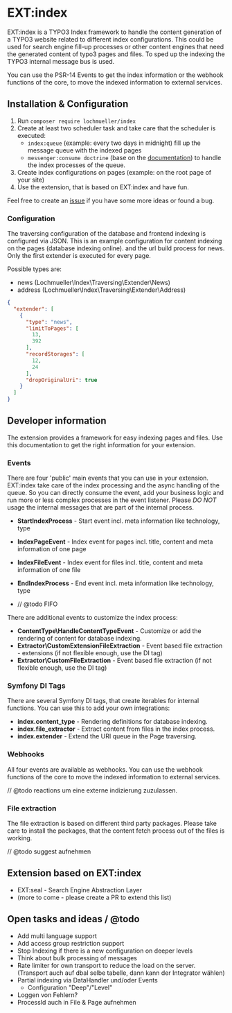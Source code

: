 # EXT:index

EXT:index is a TYPO3 Index framework to handle the content generation of a TYPO3 website related to different index
configurations. This could be used for search engine fill-up processes or other content engines that need the generated
content of typo3 pages and files. To sped up the indexing the TYPO3 internal message bus is used.

You can use the PSR-14 Events to get the index information or the webhook functions of the core, to move the indexed
information to external services.

## Installation & Configuration

1. Run `composer require lochmueller/index`
2. Create at least two scheduler task and take care that the scheduler is executed:
    - `index:queue` (example: every two days in midnight) fill up the message queue with the indexed pages
    - `messenger:consume doctrine` (base on
      the [documentation](https://docs.typo3.org/m/typo3/reference-coreapi/main/en-us/ApiOverview/MessageBus/Index.html#message-bus-consume-command))
      to handle the index processes of the queue.
3. Create index configurations on pages (example: on the root page of your site)
4. Use the extension, that is based on EXT:index and have fun.

Feel free to create an [issue](https://github.com/lochmueller/indexing/issues) if you have some more ideas or found a
bug.

### Configuration

The traversing configuration of the database and frontend indexing is configured via JSON. This is an example
configuration for content indexing on the pages (database indexing online). and the url build process for news. Only the
first extender is executed for every page.

Possible types are:

- news (Lochmueller\Index\Traversing\Extender\News)
- address (Lochmueller\Index\Traversing\Extender\Address)

```json
{
  "extender": [
    {
      "type": "news",
      "limitToPages": [
        13,
        392
      ],
      "recordStorages": [
        12,
        24
      ],
      "dropOriginalUri": true
    }
  ]
}
```

## Developer information

The extension provides a framework for easy indexing pages and files. Use this documentation to get the right information
for your extension.

### Events

There are four 'public' main events that you can use in your extension. EXT:index take care of the index processing and
the async handling of the queue. So you can directly consume the event, add your business logic and run more or less
complex processes in the event listener. Please *DO NOT* usage the internal messages that are part of the internal
process.

- **StartIndexProcess** - Start event incl. meta information like technology, type
- **IndexPageEvent** - Index event for pages incl. title, content and meta information of one page
- **IndexFileEvent** - Index event for files incl. title, content and meta information of one file
- **EndIndexProcess** - End event incl. meta information like technology, type

- // @todo FIFO

There are additional events to customize the index process:

- **ContentType\HandleContentTypeEvent** - Customize or add the rendering of content for database indexing.
- **Extractor\CustomExtensionFileExtraction** - Event based file extraction - extensions (if not flexible enough, use
  the DI tag)
- **Extractor\CustomFileExtraction** - Event based file extraction (if not flexible enough, use the DI tag)

### Symfony DI Tags

There are several Symfony DI tags, that create iterables for internal functions. You can use this to add your own
integrations:

- **index.content_type** - Rendering definitions for database indexing.
- **index.file_extractor** - Extract content from files in the index process.
- **index.extender** - Extend the URI queue in the Page traversing.

### Webhooks

All four events are available as webhooks. You can use the webhook functions of the core to move the indexed
information to external services.

// @todo reactions um eine externe indizierung zuzulassen.

### File extraction

The file extraction is based on different third party packages. Please take care to install the packages, that the
content fetch process out of the files is working.

// @todo suggest aufnehmen

## Extension based on EXT:index

- EXT:seal - Search Engine Abstraction Layer
- (more to come - please create a PR to extend this list)

## Open tasks and ideas / @todo

- Add multi language support
- Add access group restriction support
- Stop Indexing if there is a new configuration on deeper levels
- Think about bulk processing of messages
- Rate limiter for own transport to reduce the load on the server. (Transport auch auf dbal selbe tabelle, dann kann der Integrator wählen)
- Partial indexing via DataHandler und/oder Events
  - Configuration "Deep"/"Level"
- Loggen von Fehlern?
- ProcessId auch in File & Page aufnehmen
